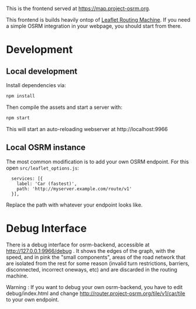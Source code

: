 This is the frontend served at https://map.project-osrm.org.

This frontend is builds heavily ontop of [Leaflet Routing Machine](https://github.com/perliedman/leaflet-routing-machine). If you need a simple OSRM integration in your webpage, you should start from there.

# Development
## Local development

Install dependencies via:

```bash
npm install
```

Then compile the assets and start a server with:

```bash
npm start
```

This will start an auto-reloading webserver at http://localhost:9966

## Local OSRM instance

The most common modification is to add your own OSRM endpoint. For this open `src/leaflet_options.js`:

```
  services: [{
    label: 'Car (fastest)',
    path: 'http://myserver.example.com/route/v1'
  }],

```

Replace the path with whatever your endpoint looks like.

# Debug Interface

There is a debug interface for osrm-backend, accessible at http://127.0.0.1:9966/debug .
It shows the edges of the graph, with the speed, and in pink the  "small components",
areas of the road network that are isolated from the rest for some reason
(invalid turn restrictions, barriers, disconnected, incorrect oneways, etc)
and are discarded in the routing machine.

Warning : If you want to debug your own osrm-backend, you have to edit debug/index.html
and change http://router.project-osrm.org/tile/v1/car/tile to your own endpoint.
